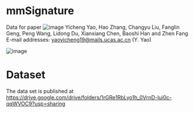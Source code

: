 # mmSignature
Data for paper ![image](https://user-images.githubusercontent.com/62369609/205653803-dad6e942-3498-4c4c-b7c1-f0eec7c577dd.png)
Yicheng Yao, Hao Zhang, Changyu Liu, Fanglin Geng, Peng Wang, Lidong Du, Xianxiang Chen, Baoshi Han and Zhen Fang
E-mail addresses: yaoyicheng19@mails.ucas.ac.cn (Y. Yao)

![image](https://user-images.githubusercontent.com/62369609/205653585-b399fbe9-908b-4b0a-94ef-da85eb2b976e.png)


# Dataset
The data set is published at  https://drive.google.com/drive/folders/1rGRe1RbLyo1h_0VrnD-lui0c-qqWVOC9?usp=sharing
